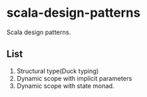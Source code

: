 # scala-design-patterns
Scala design patterns.

## List
1. Structural type(Duck typing)
2. Dynamic scope with implicit parameters
3. Dynamic scope with state monad.
